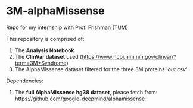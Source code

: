 # 3M-alphaMissense
Repo for my internship with Prof. Frishman (TUM) 

This repository is comprised of:
1) The **Analysis Notebook**
2) The **ClinVar dataset** used (https://www.ncbi.nlm.nih.gov/clinvar/?term=3M+Syndrome)
3) The AlphaMissense dataset filtered for the three 3M proteins '*out.csv*'

Dependencies: 
1) The **full AlphaMissense hg38 dataset**, please fetch from: https://github.com/google-deepmind/alphamissense
